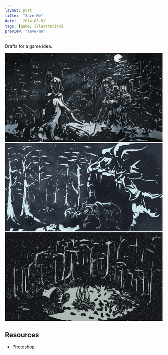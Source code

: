 ```yaml
---
layout: post
title:  "Save Me"
date:   2014-03-01
tags: [game, illustration]
preview: "save-me"
---
```


Drafts for a game idea.

![Save Me](/img/posts/media/save-me/SaveMe1.png)
![Save Me](/img/posts/media/save-me/SaveMe2.png)
![Save Me](/img/posts/media/save-me/SaveMe3.png)

## Resources
- Photoshop
